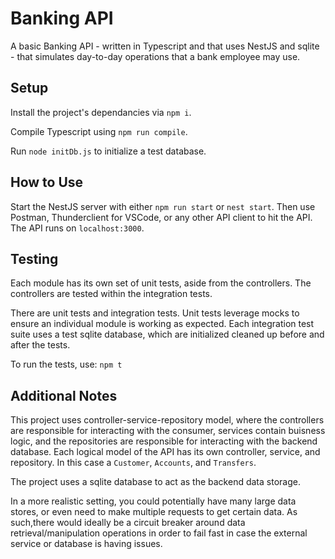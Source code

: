 # Banking API
A basic Banking API - written in Typescript and that uses NestJS and sqlite - that simulates day-to-day operations that a bank employee may use.

## Setup
Install the project's dependancies via `npm i`.

Compile Typescript using `npm run compile`.

Run `node initDb.js` to initialize a test database.

## How to Use
Start the NestJS server with either `npm run start` or `nest start`.
Then use Postman, Thunderclient for VSCode, or any other API client to hit the API.
The API runs on `localhost:3000`.

## Testing
Each module has its own set of unit tests, aside from the controllers. The controllers are tested within the integration tests.

There are unit tests and integration tests. Unit tests leverage mocks to ensure an individual module is working as expected. Each integration test suite
uses a test sqlite database, which are initialized cleaned up before and after the tests.

To run the tests, use: `npm t`

## Additional Notes
This project uses controller-service-repository model, where the controllers are responsible for interacting with the consumer, services contain buisness logic,
and the repositories are responsible for interacting with the backend database. Each logical model of the API has its own controller, service, and repository.
In this case a `Customer`, `Accounts`, and `Transfers`.

The project uses a sqlite database to act as the backend data storage.

In a more realistic setting, you could potentially have many large data stores, or even need to make multiple requests to get certain data.
As such,there would ideally be a circuit breaker around data retrieval/manipulation operations in order to fail fast in case the external service
or database is having issues.